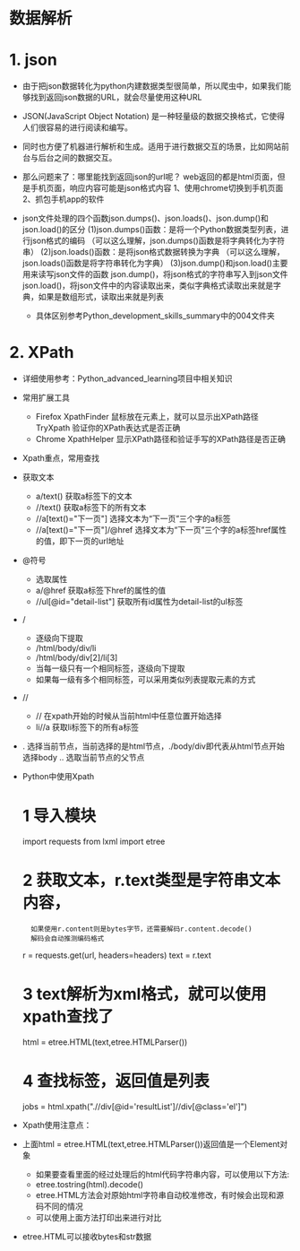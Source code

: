 # 数据解析

# 1. json
- 由于把json数据转化为python内建数据类型很简单，所以爬虫中，如果我们能够找到返回json数据的URL，就会尽量使用这种URL
- JSON(JavaScript Object Notation) 是一种轻量级的数据交换格式，它使得人们很容易的进行阅读和编写。
- 同时也方便了机器进行解析和生成。适用于进行数据交互的场景，比如网站前台与后台之间的数据交互。

- 那么问题来了：哪里能找到返回json的url呢？
    web返回的都是html页面，但是手机页面，响应内容可能是json格式内容
	1、使用chrome切换到手机页面
	2、抓包手机app的软件
	
- json文件处理的四个函数json.dumps()、json.loads()、json.dump()和json.load()的区分
    (1)json.dumps()函数：是将一个Python数据类型列表，进行json格式的编码
    （可以这么理解，json.dumps()函数是将字典转化为字符串）
    (2)json.loads()函数：是将json格式数据转换为字典
    （可以这么理解，json.loads()函数是将字符串转化为字典）
    (3)json.dump()和json.load()主要用来读写json文件的函数 
    json.dump()，将json格式的字符串写入到json文件
    json.load()，将json文件中的内容读取出来，类似字典格式读取出来就是字典，如果是数组形式，读取出来就是列表
    - 具体区别参考Python_development_skills_summary中的004文件夹
    
# 2. XPath
- 详细使用参考：Python_advanced_learning项目中相关知识

- 常用扩展工具
    - Firefox 
        XpathFinder 鼠标放在元素上，就可以显示出XPath路径
        TryXpath 验证你的XPath表达式是否正确
    - Chrome 
        XpathHelper 显示XPath路径和验证手写的XPath路径是否正确

- Xpath重点，常用查找
- 获取文本
    - a/text() 获取a标签下的文本
    - //text() 获取a标签下的所有文本
    - //a[text()="下一页"] 选择文本为“下一页”三个字的a标签
    - //a[text()="下一页"]/@href 选择文本为“下一页”三个字的a标签href属性的值，即下一页的url地址

- @符号
    - 选取属性
    - a/@href 获取a标签下href的属性的值
    - //ul[@id="detail-list"] 获取所有id属性为detail-list的ul标签

- /
    - 逐级向下提取
    - /html/body/div/li
    - /html/body/div[2]/li[3]
    - 当每一级只有一个相同标签，逐级向下提取
    - 如果每一级有多个相同标签，可以采用类似列表提取元素的方式


- //
    - // 在xpath开始的时候从当前html中任意位置开始选择
    - li//a 获取li标签下的所有a标签
    
- . 选择当前节点，当前选择的是html节点，./body/div即代表从html节点开始选择body
  .. 选取当前节点的父节点
  
- Python中使用Xpath
    # 1 导入模块
    import requests
    from lxml import etree
    # 2 获取文本，r.text类型是字符串文本内容，
        如果使用r.content则是bytes字节，还需要解码r.content.decode()
        解码会自动推测编码格式
    r = requests.get(url, headers=headers)
    text = r.text
    # 3 text解析为xml格式，就可以使用xpath查找了
    html = etree.HTML(text,etree.HTMLParser())
    # 4 查找标签，返回值是列表
    jobs = html.xpath(".//div[@id='resultList']//div[@class='el']")

- Xpath使用注意点：
- 上面html = etree.HTML(text,etree.HTMLParser())返回值是一个Element对象
    - 如果要查看里面的经过处理后的html代码字符串内容，可以使用以下方法:
    - etree.tostring(html).decode()
    - etree.HTML方法会对原始html字符串自动校准修改，有时候会出现和源码不同的情况
    - 可以使用上面方法打印出来进行对比
- etree.HTML可以接收bytes和str数据

        